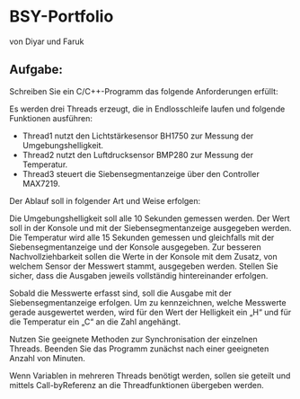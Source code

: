 # BSY-Portfolio
von Diyar und Faruk

## Aufgabe:

Schreiben Sie ein C/C++-Programm das folgende Anforderungen erfüllt:

Es werden drei Threads erzeugt, die in Endlosschleife laufen und folgende Funktionen ausführen:

- Thread1 nutzt den Lichtstärkesensor BH1750 zur Messung der Umgebungshelligkeit.
- Thread2 nutzt den Luftdrucksensor BMP280 zur Messung der Temperatur.
- Thread3 steuert die Siebensegmentanzeige über den Controller MAX7219.

Der Ablauf soll in folgender Art und Weise erfolgen:

Die Umgebungshelligkeit soll alle 10 Sekunden gemessen werden. Der Wert soll in der
Konsole und mit der Siebensegmentanzeige ausgegeben werden. Die Temperatur wird alle
15 Sekunden gemessen und gleichfalls mit der Siebensegmentanzeige und der Konsole
ausgegeben. Zur besseren Nachvollziehbarkeit sollen die Werte in der Konsole mit dem
Zusatz, von welchem Sensor der Messwert stammt, ausgegeben werden. Stellen Sie sicher,
dass die Ausgaben jeweils vollständig hintereinander erfolgen.

Sobald die Messwerte erfasst sind, soll die Ausgabe mit der Siebensegmentanzeige erfolgen.
Um zu kennzeichnen, welche Messwerte gerade ausgewertet werden, wird für den Wert der
Helligkeit ein „H“ und für die Temperatur ein „C“ an die Zahl angehängt.

Nutzen Sie geeignete Methoden zur Synchronisation der einzelnen Threads. Beenden Sie das
Programm zunächst nach einer geeigneten Anzahl von Minuten.

Wenn Variablen in mehreren Threads benötigt werden, sollen sie geteilt und mittels Call-byReferenz an die Threadfunktionen übergeben werden.
